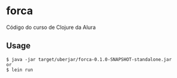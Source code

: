 # forca

Código do curso de Clojure da Alura

## Usage

    $ java -jar target/uberjar/forca-0.1.0-SNAPSHOT-standalone.jar
    or
    $ lein run
